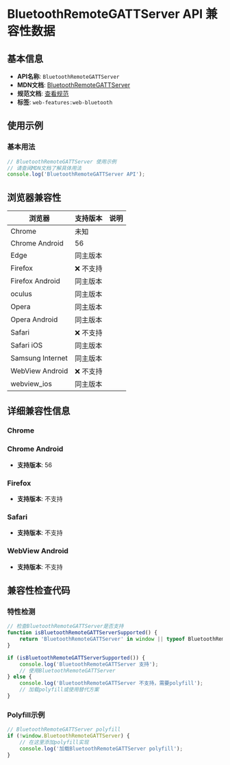 # BluetoothRemoteGATTServer API 兼容性数据

## 基本信息

- **API名称**: `BluetoothRemoteGATTServer`
- **MDN文档**: [BluetoothRemoteGATTServer](https://developer.mozilla.org/docs/Web/API/BluetoothRemoteGATTServer)
- **规范文档**: [查看规范](https://webbluetoothcg.github.io/web-bluetooth/#bluetoothgattremoteserver-interface)
- **标签**: `web-features:web-bluetooth`

## 使用示例

### 基本用法

```javascript
// BluetoothRemoteGATTServer 使用示例
// 请查阅MDN文档了解具体用法
console.log('BluetoothRemoteGATTServer API');
```

## 浏览器兼容性

| 浏览器 | 支持版本 | 说明 |
|--------|----------|------|
| Chrome | 未知 |  |
| Chrome Android | 56 |  |
| Edge | 同主版本 |  |
| Firefox | ❌ 不支持 |  |
| Firefox Android | 同主版本 |  |
| oculus | 同主版本 |  |
| Opera | 同主版本 |  |
| Opera Android | 同主版本 |  |
| Safari | ❌ 不支持 |  |
| Safari iOS | 同主版本 |  |
| Samsung Internet | 同主版本 |  |
| WebView Android | ❌ 不支持 |  |
| webview_ios | 同主版本 |  |

## 详细兼容性信息

### Chrome


### Chrome Android

- **支持版本**: 56

### Firefox

- **支持版本**: 不支持

### Safari

- **支持版本**: 不支持

### WebView Android

- **支持版本**: 不支持

## 兼容性检查代码

### 特性检测

```javascript
// 检查BluetoothRemoteGATTServer是否支持
function isBluetoothRemoteGATTServerSupported() {
    return 'BluetoothRemoteGATTServer' in window || typeof BluetoothRemoteGATTServer !== 'undefined';
}

if (isBluetoothRemoteGATTServerSupported()) {
    console.log('BluetoothRemoteGATTServer 支持');
    // 使用BluetoothRemoteGATTServer
} else {
    console.log('BluetoothRemoteGATTServer 不支持，需要polyfill');
    // 加载polyfill或使用替代方案
}
```

### Polyfill示例

```javascript
// BluetoothRemoteGATTServer polyfill
if (!window.BluetoothRemoteGATTServer) {
    // 在这里添加polyfill实现
    console.log('加载BluetoothRemoteGATTServer polyfill');
}
```

